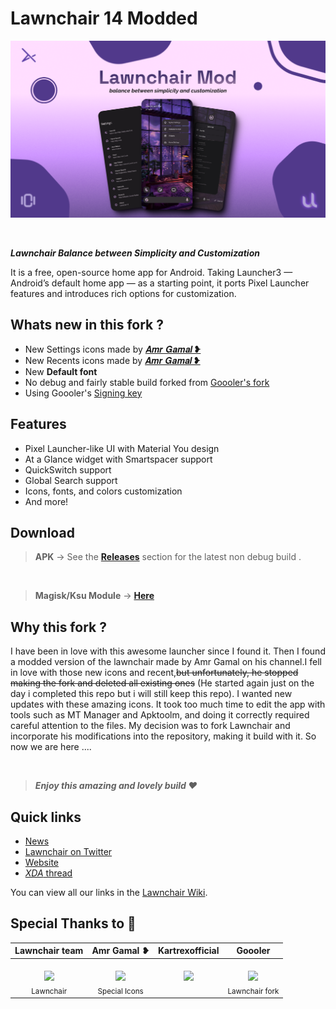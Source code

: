 # Lawnchair 14 Modded

<picture>
    <!-- Avoid image being clickable with slight workaround --->
    <!-- ❤️ Credit to Raine on the Lawnchair Discord --->
    <source media="(prefers-color-scheme: dark)" srcset="docs/Lawnchair Mod Banner.png">
    <img alt="Lawnchair Mod Banner" src="docs/Lawnchair Mod Banner.png">
</picture>

$~$

**_Lawnchair Balance between Simplicity and Customization_**

It is a free, open-source home app for Android. Taking Launcher3 — Android’s default home app — as a starting point, it ports Pixel Launcher features and introduces rich options for customization.


## Whats new in this fork ?

-   New Settings icons made by [𝑨𝒎𝒓 𝑮𝒂𝒎𝒂𝒍 ❥](https://t.me/AMRGAMAL_STORE)
-   New Recents icons made by [𝑨𝒎𝒓 𝑮𝒂𝒎𝒂𝒍 ❥](https://t.me/AMRGAMAL_STORE)
-   New **Default font**
-   No debug and fairly stable build forked from [Goooler's fork](https://github.com/Goooler/LawnchairRelease)
- Using Goooler's [Signing key](keystore.properties)

## Features

-   Pixel Launcher-like UI with Material You design
-   At a Glance widget with Smartspacer support
-   QuickSwitch support
-   Global Search support
-   Icons, fonts, and colors customization
-   And more!

## Download

> **APK** → See the **[Releases](https://github.com/Unofficial-Life/lawnchair/releases)** section for the latest non debug build .

<br>

> **Magisk/Ksu Module** →  **[Here](https://github.com/Unofficial-Life/Lawnchair-Launcher-Module)**

## Why this fork ?

I have been in love with this awesome launcher since I found it. Then I found a modded version of the lawnchair made by Amr Gamal on his channel.I fell in love with those new icons and recent,<s>but unfortunately, he stopped making the fork and deleted all existing ones</s> (He started again just on the day i completed this repo but i will still keep this repo). I wanted new updates with these amazing icons. It took too much time to edit the app with tools such as MT Manager and Apktoolm, and doing it correctly required careful attention to the files. My decision was to fork Lawnchair and incorporate his modifications into the repository, making it build with it. So now we are here .... 

<br>

> _**Enjoy this amazing and lovely build ❤**_

## Quick links

-   [News](https://t.me/lawnchairci)
-   [Lawnchair on Twitter](https://twitter.com/lawnchairapp)
-   [Website](https://lawnchair.app)
-   [_XDA_ thread](https://forum.xda-developers.com/t/lawnchair-customizable-pixel-launcher.3627137/)

You can view all our links in the [Lawnchair Wiki](https://github.com/LawnchairLauncher/lawnchair/wiki).


## Special Thanks to 💖

| Lawnchair team | Amr Gamal ❥ | Kartrexofficial | Goooler |
:-----------------------------------------------------------------------------------------------------------------------------------------------------------------------------------------------------------------------------------------------------------------------------------------------------------:|:-----------------------------------------------------------------------------------------------------------------------------------------------------------------------------------------------------------------------------------------------------------------------------------: | :-----------------------------------------------------------------------------------------------------------------------------------------------------------------------------------------------------------------------------------------------------------------------------------: | :-----------------------------------------------------------------------------------------------------------------------------------------------------------------------------------------------------------------------------------------------------------------------------------: |
| <br>[<img src="https://avatars.githubusercontent.com/u/34144436?s=200&v=4" width=115><br>](https://github.com/LawnchairLauncher)<sub>Lawnchair</sub> | <br>[<img src="https://avatar.fuplink.net/avatar/dircover/6326959?verc=0823110339" width=115><br>](t.me/AMRGAMAL_STORE)<sub>Special Icons</sub> | <br>[<img src="https://avatars.githubusercontent.com/u/172979966?v=4" width=115><br>](https://github.com/Kartrexofficial)<sub> &nbsp; </sub> | <br>[<img src="https://avatars.githubusercontent.com/u/10363352?v=4" width=115><br>](https://linuxguy312.github.io/)<sub>Lawnchair fork</sub> 
